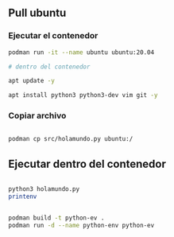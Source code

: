 ## Pull ubuntu

### Ejecutar el contenedor

~~~bash
podman run -it --name ubuntu ubuntu:20.04

# dentro del contenedor

apt update -y

apt install python3 python3-dev vim git -y
~~~

### Copiar archivo

~~~bash

podman cp src/holamundo.py ubuntu:/
~~~

## Ejecutar dentro del contenedor

~~~bash

python3 holamundo.py
printenv

~~~

~~~bash

podman build -t python-ev .
podman run -d --name python-env python-ev